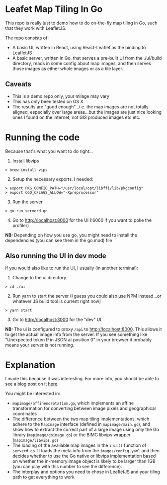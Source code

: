 # Leafet Map Tiling In Go

This repo is really just to demo how to do on-the-fly map tiling in Go, such that they work with LeafletJS.

The repo consists of:

 * A basic UI, written in React, using React-Leaflet as the binding to LeafletJS
 * A basic server, written in Go, that serves a pre-built UI from the ./ui/build directory, reads in some config about map images, and then serves those images as either whole images or as a tile layer.


## Caveats

 * This is a demo repo only, your milage may vary
 * This has only been tested on OS X
 * The results are "good enough"...i.e. the map images are not totally aligned, especially over large areas...but the images are just nice looking ones I found on the internet, not GIS produced images etc etc.

# Running the code

Because that's what you want to do right...

 1. Install libvips
    
   ```
> brew install vips
```

 2. Setup the necessary exports. I needed:
    
   ```
> export PKG_CONFIG_PATH="/usr/local/opt/libffi/lib/pkgconfig"
> export CGO_CFLAGS_ALLOW="-Xpreprocessor"
```

 3. Run the server

   ```
   > go run serverd.go
   ```
 4. Go to [http://localhost:8000](http://localhost:8000) for the UI (:6060 if you want to poke the profiler)

 
**NB:** Depending on how you use go, you might need to install the dependencies (you can see them in the go.mod) file

## Also running the UI in dev mode

If you would also like to run the UI, I usually (in another terminal):

 1. Change to the ui directory

 ```
 > cd ./ui
 ```
 
 2. Run yarn to start the server (I guess you could also use NPM instead...or whatever JS build tool is current right now)
 
 ```
 > yarn start
 ```
 
 3. Go to [http://localhost:3000](http://localhost:3000) for the "dev" UI

**NB:** The ui is configured to proxy `/api` to [http://localhost:8000](http://localhost:8000). This allows it to get the actual image info from the server. If you see something like "Unexpected token P in JSON at position 0" in your browser it probably means your server is not running.

# Explanation

I made this because it was interesting. For more info, you should be able to see a blog post on it [here](http://adodd.net/post/on-the-fly-map-tiling-with-go-and-leafletjs/).

You might be interested in:

 - `mapimage/affinenorotation.go`, which implements an affine transformation for converting between image pixels and geographical coordinates
 - The difference between the two map tiling implementations, which adhere to the `MapImage` interface (defined in `mapimage/main.go`), and show how to extract the correct part of a large image using only the Go library (`mapimage/goimage.go`) or the BIMG libvips wrapper (`mapimage/libvips.go`)
 - The loading of the available map images in the `init()` function of `serverd.go`. It loads the meta info from the `images/config.yaml` and then decides whether to use the Go native or libvips implementation based on whether the in-memory image object is likely to be larger than 1GB (you can play with this number to see the difference).
 - The interplay and options you need to chose in LeafletJS and your tiling path to get everything to work

